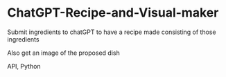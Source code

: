 # ChatGPT-Recipe-and-Visual-maker

Submit ingredients to chatGPT to have a recipe made consisting of those ingredients

Also get an image of the proposed dish 

API, Python
